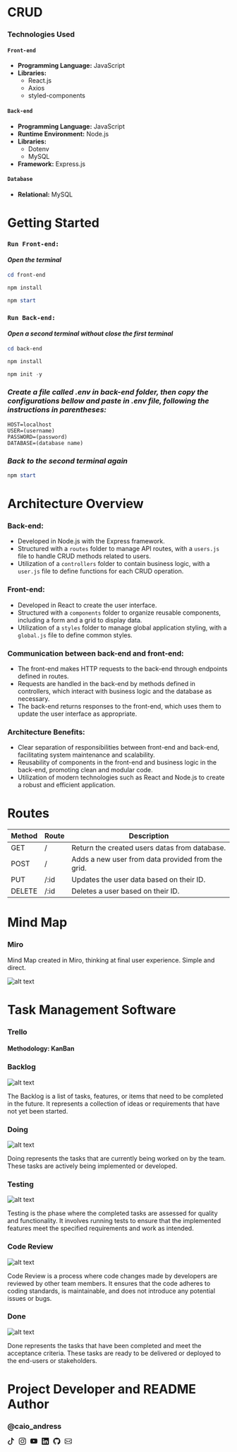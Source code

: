 # CRUD

### Technologies Used

#### `Front-end`

- **Programming Language:** JavaScript
- **Libraries:**
  - React.js
  - Axios
  - styled-components

#### `Back-end`

- **Programming Language:** JavaScript
- **Runtime Environment:** Node.js
- **Libraries:**
  - Dotenv
  - MySQL
- **Framework:** Express.js

#### `Database`

- **Relational:** MySQL

# Getting Started

### `Run Front-end:`

#### _Open the terminal_

```powershell
cd front-end
```

```powershell
npm install
```

```powershell
npm start
```

### `Run Back-end:`

#### _Open a second terminal without close the first terminal_

```powershell
cd back-end
```

```powershell
npm install
```

```powershell
npm init -y
```

### _Create a file called .env in back-end folder, then copy the configurations bellow and paste in .env file, following the instructions in parentheses:_

```
HOST=localhost
USER=(username)
PASSWORD=(password)
DATABASE=(database name)
```

### _Back to the second terminal again_

```powershell
npm start
```

# Architecture Overview

### Back-end:

- Developed in Node.js with the Express framework.
- Structured with a `routes` folder to manage API routes, with a `users.js` file to handle CRUD methods related to users.
- Utilization of a `controllers` folder to contain business logic, with a `user.js` file to define functions for each CRUD operation.

### Front-end:

- Developed in React to create the user interface.
- Structured with a `components` folder to organize reusable components, including a form and a grid to display data.
- Utilization of a `styles` folder to manage global application styling, with a `global.js` file to define common styles.

### Communication between back-end and front-end:

- The front-end makes HTTP requests to the back-end through endpoints defined in routes.
- Requests are handled in the back-end by methods defined in controllers, which interact with business logic and the database as necessary.
- The back-end returns responses to the front-end, which uses them to update the user interface as appropriate.

### Architecture Benefits:

- Clear separation of responsibilities between front-end and back-end, facilitating system maintenance and scalability.
- Reusability of components in the front-end and business logic in the back-end, promoting clean and modular code.
- Utilization of modern technologies such as React and Node.js to create a robust and efficient application.

# Routes

| Method | Route | Description                                       |
| ------ | ----- | ------------------------------------------------- |
| GET    | /     | Return the created users datas from database.     |
| POST   | /     | Adds a new user from data provided from the grid. |
| PUT    | /:id  | Updates the user data based on their ID.          |
| DELETE | /:id  | Deletes a user based on their ID.                 |

# Mind Map

### Miro

<p>Mind Map created in Miro, thinking at final user experience. Simple and direct.</p>

![alt text](image-3.png)

# Task Management Software

### Trello

#### Methodology: KanBan

### Backlog

![alt text](image-11.png)

The Backlog is a list of tasks, features, or items that need to be completed in the future. It represents a collection of ideas or requirements that have not yet been started.

### Doing

![alt text](image-7.png)

Doing represents the tasks that are currently being worked on by the team. These tasks are actively being implemented or developed.

### Testing

![alt text](image-8.png)

Testing is the phase where the completed tasks are assessed for quality and functionality. It involves running tests to ensure that the implemented features meet the specified requirements and work as intended.

### Code Review

![alt text](image-9.png)

Code Review is a process where code changes made by developers are reviewed by other team members. It ensures that the code adheres to coding standards, is maintainable, and does not introduce any potential issues or bugs.

### Done

![alt text](image-10.png)

Done represents the tasks that have been completed and meet the acceptance criteria. These tasks are ready to be delivered or deployed to the end-users or stakeholders.

# Project Developer and README Author

### @caio_andress

<div style="display: flex; gap: 10px">

<a href="https://tiktok.com/@caio_andres">
<svg xmlns="http://www.w3.org/2000/svg" width="16" height="16" fill="currentColor" class="bi bi-tiktok" viewBox="0 0 16 16">
  <path d="M9 0h1.98c.144.715.54 1.617 1.235 2.512C12.895 3.389 13.797 4 15 4v2c-1.753 0-3.07-.814-4-1.829V11a5 5 0 1 1-5-5v2a3 3 0 1 0 3 3z"/>
</svg>
</a>

<a href="https://instagram.com/caio_andress">
<svg xmlns="http://www.w3.org/2000/svg" width="16" height="16" fill="currentColor" class="bi bi-instagram" viewBox="0 0 16 16">
  <path d="M8 0C5.829 0 5.556.01 4.703.048 3.85.088 3.269.222 2.76.42a3.9 3.9 0 0 0-1.417.923A3.9 3.9 0 0 0 .42 2.76C.222 3.268.087 3.85.048 4.7.01 5.555 0 5.827 0 8.001c0 2.172.01 2.444.048 3.297.04.852.174 1.433.372 1.942.205.526.478.972.923 1.417.444.445.89.719 1.416.923.51.198 1.09.333 1.942.372C5.555 15.99 5.827 16 8 16s2.444-.01 3.298-.048c.851-.04 1.434-.174 1.943-.372a3.9 3.9 0 0 0 1.416-.923c.445-.445.718-.891.923-1.417.197-.509.332-1.09.372-1.942C15.99 10.445 16 10.173 16 8s-.01-2.445-.048-3.299c-.04-.851-.175-1.433-.372-1.941a3.9 3.9 0 0 0-.923-1.417A3.9 3.9 0 0 0 13.24.42c-.51-.198-1.092-.333-1.943-.372C10.443.01 10.172 0 7.998 0zm-.717 1.442h.718c2.136 0 2.389.007 3.232.046.78.035 1.204.166 1.486.275.373.145.64.319.92.599s.453.546.598.92c.11.281.24.705.275 1.485.039.843.047 1.096.047 3.231s-.008 2.389-.047 3.232c-.035.78-.166 1.203-.275 1.485a2.5 2.5 0 0 1-.599.919c-.28.28-.546.453-.92.598-.28.11-.704.24-1.485.276-.843.038-1.096.047-3.232.047s-2.39-.009-3.233-.047c-.78-.036-1.203-.166-1.485-.276a2.5 2.5 0 0 1-.92-.598 2.5 2.5 0 0 1-.6-.92c-.109-.281-.24-.705-.275-1.485-.038-.843-.046-1.096-.046-3.233s.008-2.388.046-3.231c.036-.78.166-1.204.276-1.486.145-.373.319-.64.599-.92s.546-.453.92-.598c.282-.11.705-.24 1.485-.276.738-.034 1.024-.044 2.515-.045zm4.988 1.328a.96.96 0 1 0 0 1.92.96.96 0 0 0 0-1.92m-4.27 1.122a4.109 4.109 0 1 0 0 8.217 4.109 4.109 0 0 0 0-8.217m0 1.441a2.667 2.667 0 1 1 0 5.334 2.667 2.667 0 0 1 0-5.334"/>
</svg>
</a>

<a href="https://youtube.com/@caio_andress">
<svg xmlns="http://www.w3.org/2000/svg" width="16" height="16" fill="currentColor" class="bi bi-youtube" viewBox="0 0 16 16">
  <path d="M8.051 1.999h.089c.822.003 4.987.033 6.11.335a2.01 2.01 0 0 1 1.415 1.42c.101.38.172.883.22 1.402l.01.104.022.26.008.104c.065.914.073 1.77.074 1.957v.075c-.001.194-.01 1.108-.082 2.06l-.008.105-.009.104c-.05.572-.124 1.14-.235 1.558a2.01 2.01 0 0 1-1.415 1.42c-1.16.312-5.569.334-6.18.335h-.142c-.309 0-1.587-.006-2.927-.052l-.17-.006-.087-.004-.171-.007-.171-.007c-1.11-.049-2.167-.128-2.654-.26a2.01 2.01 0 0 1-1.415-1.419c-.111-.417-.185-.986-.235-1.558L.09 9.82l-.008-.104A31 31 0 0 1 0 7.68v-.123c.002-.215.01-.958.064-1.778l.007-.103.003-.052.008-.104.022-.26.01-.104c.048-.519.119-1.023.22-1.402a2.01 2.01 0 0 1 1.415-1.42c.487-.13 1.544-.21 2.654-.26l.17-.007.172-.006.086-.003.171-.007A100 100 0 0 1 7.858 2zM6.4 5.209v4.818l4.157-2.408z"/>
</svg>
</a>

<a href="linkedin.com/in/caio-porto-oliveira">
<svg xmlns="http://www.w3.org/2000/svg" width="16" height="16" fill="currentColor" class="bi bi-linkedin" viewBox="0 0 16 16">
<path d="M0 1.146C0 .513.526 0 1.175 0h13.65C15.474 0 16 .513 16 1.146v13.708c0 .633-.526 1.146-1.175 1.146H1.175C.526 16 0 15.487 0 14.854zm4.943 12.248V6.169H2.542v7.225zm-1.2-8.212c.837 0 1.358-.554 1.358-1.248-.015-.709-.52-1.248-1.342-1.248S2.4 3.226 2.4 3.934c0 .694.521 1.248 1.327 1.248zm4.908 8.212V9.359c0-.216.016-.432.08-.586.173-.431.568-.878 1.232-.878.869 0 1.216.662 1.216 1.634v3.865h2.401V9.25c0-2.22-1.184-3.252-2.764-3.252-1.274 0-1.845.7-2.165 1.193v.025h-.016l.016-.025V6.169h-2.4c.03.678 0 7.225 0 7.225z"/>
</svg>
</a>

<a href="https://github.com/caio-andres">
<svg xmlns="http://www.w3.org/2000/svg" width="16" height="16" fill="currentColor" class="bi bi-github" viewBox="0 0 16 16">
  <path d="M8 0C3.58 0 0 3.58 0 8c0 3.54 2.29 6.53 5.47 7.59.4.07.55-.17.55-.38 0-.19-.01-.82-.01-1.49-2.01.37-2.53-.49-2.69-.94-.09-.23-.48-.94-.82-1.13-.28-.15-.68-.52-.01-.53.63-.01 1.08.58 1.23.82.72 1.21 1.87.87 2.33.66.07-.52.28-.87.51-1.07-1.78-.2-3.64-.89-3.64-3.95 0-.87.31-1.59.82-2.15-.08-.2-.36-1.02.08-2.12 0 0 .67-.21 2.2.82.64-.18 1.32-.27 2-.27s1.36.09 2 .27c1.53-1.04 2.2-.82 2.2-.82.44 1.1.16 1.92.08 2.12.51.56.82 1.27.82 2.15 0 3.07-1.87 3.75-3.65 3.95.29.25.54.73.54 1.48 0 1.07-.01 1.93-.01 2.2 0 .21.15.46.55.38A8.01 8.01 0 0 0 16 8c0-4.42-3.58-8-8-8"/>
</svg>
</a>

<a href="mailto: contact.caioandres@gmail.com">
<svg xmlns="http://www.w3.org/2000/svg" width="16" height="16" fill="currentColor" class="bi bi-envelope" viewBox="0 0 16 16">
  <path d="M0 4a2 2 0 0 1 2-2h12a2 2 0 0 1 2 2v8a2 2 0 0 1-2 2H2a2 2 0 0 1-2-2zm2-1a1 1 0 0 0-1 1v.217l7 4.2 7-4.2V4a1 1 0 0 0-1-1zm13 2.383-4.708 2.825L15 11.105zm-.034 6.876-5.64-3.471L8 9.583l-1.326-.795-5.64 3.47A1 1 0 0 0 2 13h12a1 1 0 0 0 .966-.741M1 11.105l4.708-2.897L1 5.383z"/>
</svg>
</a>

</div>

